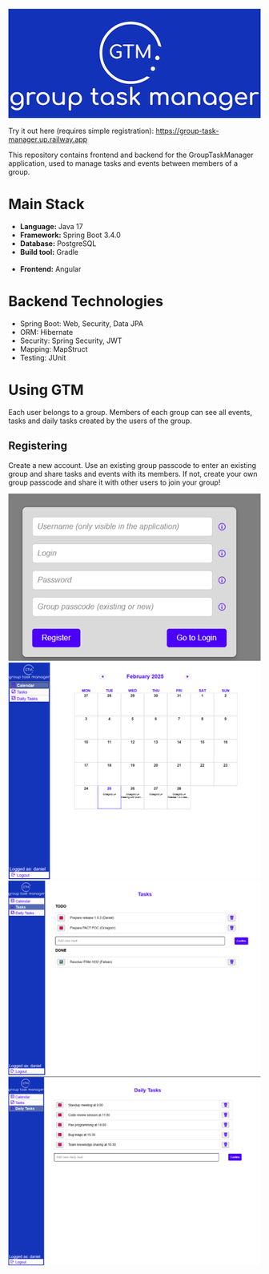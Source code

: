 <p align="center">
  <img src="readmeassets/gtm.png">

Try it out here (requires simple registration): https://group-task-manager.up.railway.app 

This repository contains frontend and backend for the GroupTaskManager application, used to manage tasks and events between members of a group. 

</p>


# Main Stack
* **Language:** Java 17
* **Framework:** Spring Boot 3.4.0
* **Database:** PostgreSQL
* **Build tool:** Gradle
<br></br>
* **Frontend:** Angular


# Backend Technologies

* Spring Boot: Web, Security, Data JPA
* ORM: Hibernate
* Security: Spring Security, JWT
* Mapping: MapStruct 
* Testing: JUnit

# Using GTM
Each user belongs to a group. Members of each group can see all events, tasks and daily tasks created by the users of the group.


## Registering
Create a new account. Use an existing group passcode to enter an existing group and share tasks and events with its members.
If not, create your own group passcode and share it with other users to join your group!

<p align="center">
  <img src="readmeassets/img_3.png">

   <img src="readmeassets/img.png">

   <img src="readmeassets/img_1.png">
    
   <img src="readmeassets/img_2.png">
</p>
